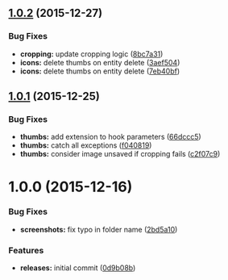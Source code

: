 <a name="1.0.2"></a>
## [1.0.2](https://github.com/hypeJunction/Elgg-images/compare/1.0.1...v1.0.2) (2015-12-27)


### Bug Fixes

* **cropping:** update cropping logic ([8bc7a31](https://github.com/hypeJunction/Elgg-images/commit/8bc7a31))
* **icons:** delete thumbs on entity delete ([3aef504](https://github.com/hypeJunction/Elgg-images/commit/3aef504))
* **icons:** delete thumbs on entity delete ([7eb40bf](https://github.com/hypeJunction/Elgg-images/commit/7eb40bf))



<a name="1.0.1"></a>
## [1.0.1](https://github.com/hypeJunction/Elgg-images/compare/1.0.0...v1.0.1) (2015-12-25)


### Bug Fixes

* **thumbs:** add extension to hook parameters ([66dccc5](https://github.com/hypeJunction/Elgg-images/commit/66dccc5))
* **thumbs:** catch all exceptions ([f040819](https://github.com/hypeJunction/Elgg-images/commit/f040819))
* **thumbs:** consider image unsaved if cropping fails ([c2f07c9](https://github.com/hypeJunction/Elgg-images/commit/c2f07c9))



<a name="1.0.0"></a>
# 1.0.0 (2015-12-16)


### Bug Fixes

* **screenshots:** fix typo in folder name ([2bd5a10](https://github.com/hypeJunction/Elgg-images/commit/2bd5a10))

### Features

* **releases:** initial commit ([0d9b08b](https://github.com/hypeJunction/Elgg-images/commit/0d9b08b))



